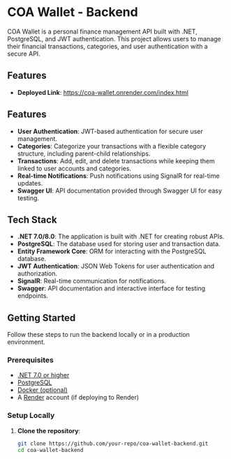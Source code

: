 # COA Wallet - Backend

COA Wallet is a personal finance management API built with .NET, PostgreSQL, and JWT authentication. This project allows users to manage their financial transactions, categories, and user authentication with a secure API.

## Features
- **Deployed Link**: https://coa-wallet.onrender.com/index.html

## Features
- **User Authentication**: JWT-based authentication for secure user management.
- **Categories**: Categorize your transactions with a flexible category structure, including parent-child relationships.
- **Transactions**: Add, edit, and delete transactions while keeping them linked to user accounts and categories.
- **Real-time Notifications**: Push notifications using SignalR for real-time updates.
- **Swagger UI**: API documentation provided through Swagger UI for easy testing.

## Tech Stack
- **.NET 7.0/8.0**: The application is built with .NET for creating robust APIs.
- **PostgreSQL**: The database used for storing user and transaction data.
- **Entity Framework Core**: ORM for interacting with the PostgreSQL database.
- **JWT Authentication**: JSON Web Tokens for user authentication and authorization.
- **SignalR**: Real-time communication for notifications.
- **Swagger**: API documentation and interactive interface for testing endpoints.

## Getting Started

Follow these steps to run the backend locally or in a production environment.

### Prerequisites

- [.NET 7.0 or higher](https://dotnet.microsoft.com/download/dotnet)
- [PostgreSQL](https://www.postgresql.org/download/)
- [Docker (optional)](https://www.docker.com/get-started)
- A [Render](https://render.com) account (if deploying to Render)

### Setup Locally

1. **Clone the repository**:
   ```bash
   git clone https://github.com/your-repo/coa-wallet-backend.git
   cd coa-wallet-backend
